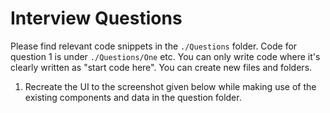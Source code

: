 # Interview Questions

Please find relevant code snippets in the `./Questions` folder.
Code for question 1 is under `./Questions/One` etc.
You can only write code where it's clearly written as "start code here". You can create new files and folders.

1. Recreate the UI to the screenshot given below while making use of the existing components and data in the question folder.